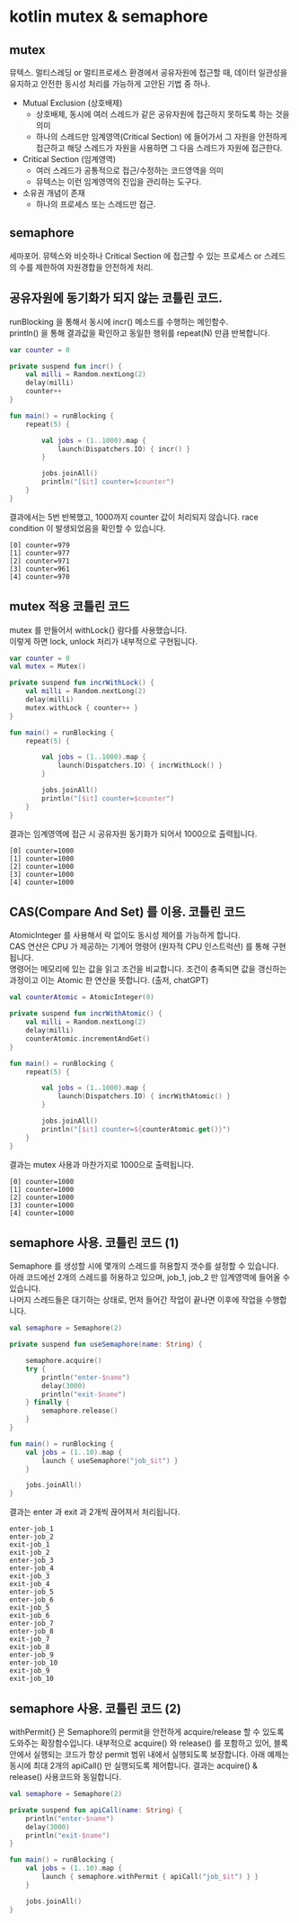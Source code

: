 # kotlin mutex & semaphore

## mutex
뮤텍스. 멀티스레딩 or 멀티프로세스 환경에서 공유자원에 접근할 때, 데이터 일관성을 유지하고 안전한 동시성 처리를 가능하게 고안된 기법 중 하나.
- Mutual Exclusion (상호배제)
  - 상호배제, 동시에 여러 스레드가 같은 공유자원에 접근하지 못하도록 하는 것을 의미
  - 하나의 스레드만 임계영역(Critical Section) 에 들어가서 그 자원을 안전하게 접근하고 해당 스레드가 자원을 사용하면 그 다음 스레드가 자원에 접근한다.
- Critical Section (임계영역)
  - 여러 스레드가 공통적으로 접근/수정하는 코드영역을 의미
  - 뮤텍스는 이런 임계영역의 진입을 관리하는 도구다.
- 소유권 개념이 존재
  - 하나의 프로세스 또는 스레드만 접근.


## semaphore
세마포어. 뮤텍스와 비슷하나 Critical Section 에 접근할 수 있는 프로세스 or 스레드의 수를 제한하여 자원경합을 안전하게 처리. 


## 공유자원에 동기화가 되지 않는 코틀린 코드. 
runBlocking 을 통해서 동시에 incr() 메소드를 수행하는 메인함수.   
println() 을 통해 결과값을 확인하고 동일한 행위를 repeat(N) 만큼 반복합니다.
```kotlin
var counter = 0

private suspend fun incr() {
    val milli = Random.nextLong(2)
    delay(milli)
    counter++
}

fun main() = runBlocking {
    repeat(5) {

        val jobs = (1..1000).map {
            launch(Dispatchers.IO) { incr() }
        }

        jobs.joinAll()
        println("[$it] counter=$counter")
    }
}
```
   
결과에서는 5번 반복했고, 1000까지 counter 값이 처리되지 않습니다.
race condition 이 발생되었음을 확인할 수 있습니다.
```shell
[0] counter=979
[1] counter=977
[2] counter=971
[3] counter=961
[4] counter=970
```

## mutex 적용 코틀린 코드
mutex 를 만들어서 withLock{} 람다를 사용했습니다.   
이렇게 하면 lock, unlock 처리가 내부적으로 구현됩니다.
```kotlin
var counter = 0
val mutex = Mutex()

private suspend fun incrWithLock() {
    val milli = Random.nextLong(2)
    delay(milli)
    mutex.withLock { counter++ }
}

fun main() = runBlocking {
    repeat(5) {

        val jobs = (1..1000).map {
            launch(Dispatchers.IO) { incrWithLock() }
        }

        jobs.joinAll()
        println("[$it] counter=$counter")
    }
}
```
   
결과는 임계영역에 접근 시 공유자원 동기화가 되어서 1000으로 출력됩니다.
```shell
[0] counter=1000
[1] counter=1000
[2] counter=1000
[3] counter=1000
[4] counter=1000
```

## CAS(Compare And Set) 를 이용. 코틀린 코드
AtomicInteger 를 사용해서 락 없이도 동시성 제어를 가능하게 합니다.   
CAS 연산은 CPU 가 제공하는 기계어 명령어 (원자적 CPU 인스트럭션) 를 통해 구현됩니다.   
명령어는 메모리에 있는 값을 읽고 조건을 비교합니다. 조건이 충족되면 값을 갱신하는 과정이고 이는 Atomic 한 연산을 뜻합니다. (출저, chatGPT) 
```kotlin
val counterAtomic = AtomicInteger(0)

private suspend fun incrWithAtomic() {
    val milli = Random.nextLong(2)
    delay(milli)
    counterAtomic.incrementAndGet()
}

fun main() = runBlocking {
    repeat(5) {

        val jobs = (1..1000).map {
            launch(Dispatchers.IO) { incrWithAtomic() }
        }

        jobs.joinAll()
        println("[$it] counter=${counterAtomic.get()}")
    }
}
```
   
결과는 mutex 사용과 마찬가지로 1000으로 출력됩니다.
```shell
[0] counter=1000
[1] counter=1000
[2] counter=1000
[3] counter=1000
[4] counter=1000
```

## semaphore 사용. 코틀린 코드 (1)
Semaphore 를 생성할 시에 몇개의 스레드를 허용할지 갯수를 설정할 수 있습니다.   
아래 코드에선 2개의 스레드를 허용하고 있으며, job_1, job_2 만 임계영역에 들어올 수 있습니다.   
나머지 스레드들은 대기하는 상태로, 먼저 들어간 작업이 끝나면 이후에 작업을 수행합니다.   
```kotlin
val semaphore = Semaphore(2)

private suspend fun useSemaphore(name: String) {

    semaphore.acquire()
    try {
        println("enter-$name")
        delay(3000)
        println("exit-$name")
    } finally {
        semaphore.release()
    }
}

fun main() = runBlocking {
    val jobs = (1..10).map {
        launch { useSemaphore("job_$it") }
    }

    jobs.joinAll()
}
```
   
결과는 enter 과 exit 과 2개씩 끊어져서 처리됩니다.   
```shell
enter-job_1
enter-job_2
exit-job_1
exit-job_2
enter-job_3
enter-job_4
exit-job_3
exit-job_4
enter-job_5
enter-job_6
exit-job_5
exit-job_6
enter-job_7
enter-job_8
exit-job_7
exit-job_8
enter-job_9
enter-job_10
exit-job_9
exit-job_10
```

## semaphore 사용. 코틀린 코드 (2)
withPermit{} 은 Semaphore의 permit을 안전하게 acquire/release 할 수 있도록 도와주는 확장함수입니다.
내부적으로 acquire() 와 release() 를 포함하고 있어, 블록 안에서 실행되는 코드가 항상 permit 범위 내에서 실행되도록 보장합니다.
아래 예제는 동시에 최대 2개의 apiCall() 만 실행되도록 제어합니다. 결과는 acquire() & release() 사용코드와 동일합니다.

```kotlin
val semaphore = Semaphore(2)

private suspend fun apiCall(name: String) {
    println("enter-$name")
    delay(3000)
    println("exit-$name")
}

fun main() = runBlocking {
    val jobs = (1..10).map {
        launch { semaphore.withPermit { apiCall("job_$it") } }
    }

    jobs.joinAll()
}
```